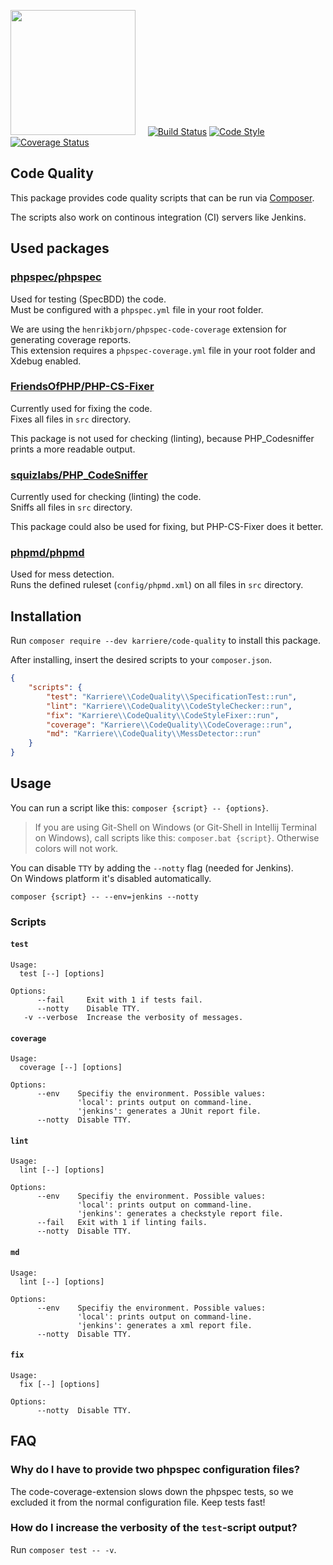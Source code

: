<a href="https://www.karriere.at/" target="_blank"><img width="200" src="https://www.karriere.at/images/layout/katlogo.svg"></a>
<span>&nbsp;&nbsp;&nbsp;</span>
[![Build Status](https://travis-ci.org/karriereat/php-code-quality.svg?branch=master)](https://travis-ci.org/karriereat/php-code-quality)
[![Code Style](https://styleci.io/repos/79470259/shield)](https://styleci.io/repos/79470259)
[![Coverage Status](https://coveralls.io/repos/github/karriereat/php-code-quality/badge.svg?branch=master)](https://coveralls.io/github/karriereat/php-code-quality?branch=master)

## Code Quality

This package provides code quality scripts that can be run via
[Composer](https://github.com/composer/composer).

The scripts also work on continous integration (CI) servers like Jenkins. 

## Used packages

### [phpspec/phpspec](https://github.com/phpspec/phpspec)

Used for testing (SpecBDD) the code.   
Must be configured with a `phpspec.yml` file in your root folder.

We are using the `henrikbjorn/phpspec-code-coverage` extension for generating coverage reports.   
This extension requires a `phpspec-coverage.yml` file in your root folder and Xdebug enabled.

### [FriendsOfPHP/PHP-CS-Fixer](https://github.com/FriendsOfPHP/PHP-CS-Fixer)

Currently used for fixing the code.   
Fixes all files in `src` directory.

This package is not used for checking (linting), because PHP_Codesniffer prints a 
more readable output.

### [squizlabs/PHP_CodeSniffer](https://github.com/squizlabs/PHP_CodeSniffer)

Currently used for checking (linting) the code.   
Sniffs all files in `src` directory.

This package could also be used for fixing, but PHP-CS-Fixer does it better.

### [phpmd/phpmd](https://github.com/phpmd/phpmd)

Used for mess detection.   
Runs the defined ruleset (`config/phpmd.xml`) on all files in `src` directory.

## Installation

Run `composer require --dev karriere/code-quality` to install this package.

After installing, insert the desired scripts to your `composer.json`.

```json
{
    "scripts": {
        "test": "Karriere\\CodeQuality\\SpecificationTest::run",
        "lint": "Karriere\\CodeQuality\\CodeStyleChecker::run",
        "fix": "Karriere\\CodeQuality\\CodeStyleFixer::run",
        "coverage": "Karriere\\CodeQuality\\CodeCoverage::run",
        "md": "Karriere\\CodeQuality\\MessDetector::run"
    }
}
```

## Usage

You can run a script like this: `composer {script} -- {options}`.

> If you are using Git-Shell on Windows (or Git-Shell in Intellij 
> Terminal on Windows), call scripts like this: `composer.bat {script}`.
> Otherwise colors will not work.

You can disable `TTY` by adding the `--notty` flag (needed for Jenkins).   
On Windows platform it's disabled automatically.

```
composer {script} -- --env=jenkins --notty
```

### Scripts

#### `test`

```
Usage:
  test [--] [options]

Options:
      --fail     Exit with 1 if tests fail.
      --notty    Disable TTY.
   -v --verbose  Increase the verbosity of messages.
```

#### `coverage`

```
Usage:
  coverage [--] [options]

Options:
      --env    Specifiy the environment. Possible values:
               'local': prints output on command-line.
               'jenkins': generates a JUnit report file.
      --notty  Disable TTY.

```

#### `lint`

```
Usage:
  lint [--] [options]

Options:
      --env    Specifiy the environment. Possible values:
               'local': prints output on command-line.
               'jenkins': generates a checkstyle report file.
      --fail   Exit with 1 if linting fails.
      --notty  Disable TTY.
```

#### `md`

```
Usage:
  lint [--] [options]

Options:
      --env    Specifiy the environment. Possible values:
               'local': prints output on command-line.
               'jenkins': generates a xml report file.
      --notty  Disable TTY.
```

#### `fix`

```
Usage:
  fix [--] [options]

Options:
      --notty  Disable TTY.
```

## FAQ

### Why do I have to provide two phpspec configuration files?

The code-coverage-extension slows down the phpspec tests, so we excluded it from the
normal configuration file. Keep tests fast!

### How do I increase the verbosity of the `test`-script output?

Run `composer test -- -v`.
